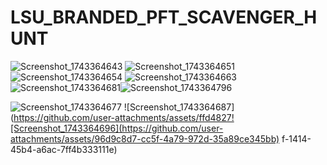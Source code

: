 # LSU_BRANDED_PFT_SCAVENGER_HUNT

![Screenshot_1743364643](https://github.com/user-attachments/assets/6bf81bd6-7135-4ff1-bde6-5887db8a95b4)
![Screenshot_1743364651](https://github.com/user-attachments/assets/23b9cf2c-69ad-4e52-a95d-22ca154ec0dc)
![Screenshot_1743364654](https://github.com/user-attachments/assets/4430a4a4-753a-404c-8748-c27dd21fe570)
![Screenshot_1743364663](https://github.com/user-attachments/assets/5c4080ec-4ee3-4bc5-8da8-3d881f974935)
![Screenshot_1743364681](https://github.com/user-attachments/assets/aff4de84-573f-414b-b251-779c002d5b14)![Screenshot_1743364796](https://github.com/user-attachments/assets/f4137077-7b03-4d49-9602-833a4cf1af37)

![Screenshot_1743364677](https://github.com/user-attachments/assets/3eac344d-cf79-4e67-94fc-905cc7387ded)
![Screenshot_1743364687](https://github.com/user-attachments/assets/ffd4827![Screenshot_1743364696](https://github.com/user-attachments/assets/96d9c8d7-cc5f-4a79-972d-35a89ce345bb)
f-1414-45b4-a6ac-7ff4b333111e)
